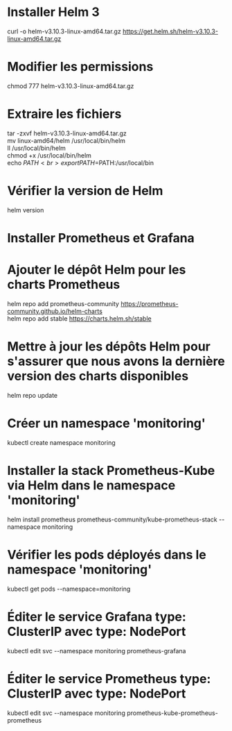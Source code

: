 # Installer Helm 3 #
curl -o helm-v3.10.3-linux-amd64.tar.gz https://get.helm.sh/helm-v3.10.3-linux-amd64.tar.gz
# Modifier les permissions
chmod 777 helm-v3.10.3-linux-amd64.tar.gz
# Extraire les fichiers
tar -zxvf helm-v3.10.3-linux-amd64.tar.gz  <br>
mv linux-amd64/helm /usr/local/bin/helm  <br>
ll /usr/local/bin/helm <br>
chmod +x /usr/local/bin/helm <br>
echo $PATH <br>
export PATH=$PATH:/usr/local/bin
# Vérifier la version de Helm
helm version
# Installer Prometheus et Grafana #
# Ajouter le dépôt Helm pour les charts Prometheus
helm repo add prometheus-community https://prometheus-community.github.io/helm-charts <br>
helm repo add stable https://charts.helm.sh/stable <br>
# Mettre à jour les dépôts Helm pour s'assurer que nous avons la dernière version des charts disponibles
helm repo update
# Créer un namespace 'monitoring' 
kubectl create namespace monitoring
# Installer la stack Prometheus-Kube via Helm dans le namespace 'monitoring'
helm install prometheus prometheus-community/kube-prometheus-stack --namespace monitoring
# Vérifier les pods déployés dans le namespace 'monitoring'
kubectl get pods --namespace=monitoring
# Éditer le service Grafana type: ClusterIP avec type: NodePort
kubectl edit svc --namespace monitoring prometheus-grafana
# Éditer le service Prometheus type: ClusterIP avec type: NodePort
kubectl edit svc --namespace monitoring prometheus-kube-prometheus-prometheus
